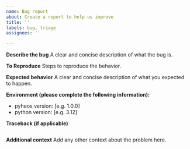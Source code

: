 ```yaml
---
name: Bug report
about: Create a report to help us improve
title: ''
labels: bug, triage
assignees: ''

---
```


**Describe the bug**
A clear and concise description of what the bug is.

**To Reproduce**
Steps to reproduce the behavior.

**Expected behavior**
A clear and concise description of what you expected to happen.

**Environment (please complete the following information):**
 - pyheos version: [e.g. 1.0.0]
 - python version: [e.g. 3.12]

**Traceback (if applicable)**
```

```

**Additional context**
Add any other context about the problem here.
